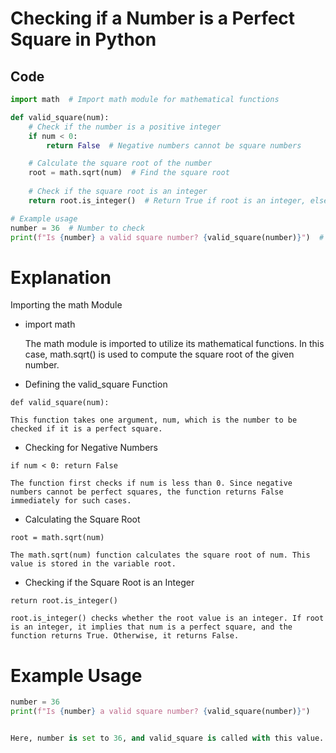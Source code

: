 # Checking if a Number is a Perfect Square in Python

## Code

```python
import math  # Import math module for mathematical functions

def valid_square(num):
    # Check if the number is a positive integer
    if num < 0:
        return False  # Negative numbers cannot be square numbers

    # Calculate the square root of the number
    root = math.sqrt(num)  # Find the square root
    
    # Check if the square root is an integer
    return root.is_integer()  # Return True if root is an integer, else False

# Example usage
number = 36  # Number to check
print(f"Is {number} a valid square number? {valid_square(number)}")  # Output the result
```

# Explanation
Importing the math Module

* import math

    The math module is imported to utilize its mathematical functions. In this case, math.sqrt() is used to compute the square root of the given number.


* Defining the valid_square Function


```def valid_square(num):```

    This function takes one argument, num, which is the number to be checked if it is a perfect square.


* Checking for Negative Numbers


`` if num < 0:
    return False
``

    The function first checks if num is less than 0. Since negative numbers cannot be perfect squares, the function returns False immediately for such cases.

* Calculating the Square Root

```root = math.sqrt(num)```

    The math.sqrt(num) function calculates the square root of num. This value is stored in the variable root.

* Checking if the Square Root is an Integer

```return root.is_integer()```

    root.is_integer() checks whether the root value is an integer. If root is an integer, it implies that num is a perfect square, and the function returns True. Otherwise, it returns False.

# Example Usage

```python
number = 36
print(f"Is {number} a valid square number? {valid_square(number)}")


Here, number is set to 36, and valid_square is called with this value. The result is printed. For number = 36, the output is True because 36 is a perfect square (6 * 6 = 36).